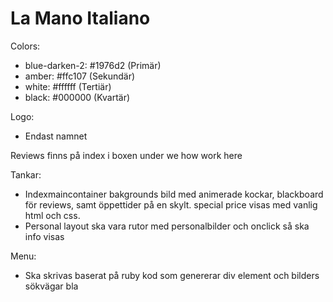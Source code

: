 # La Mano Italiano

Colors:
* blue-darken-2: #1976d2 (Primär)
* amber: #ffc107 (Sekundär)
* white: #ffffff (Tertiär)
* black: #000000 (Kvartär)

Logo:
* Endast namnet

Reviews finns på index i boxen under we how work here

Tankar:
* Indexmaincontainer bakgrounds bild med animerade kockar, blackboard för reviews, samt öppettider på en skylt. special price visas med vanlig html och css.
* Personal layout ska vara rutor med personalbilder och onclick så ska info visas

Menu:
* Ska skrivas baserat på ruby kod som genererar div element och bilders sökvägar bla
